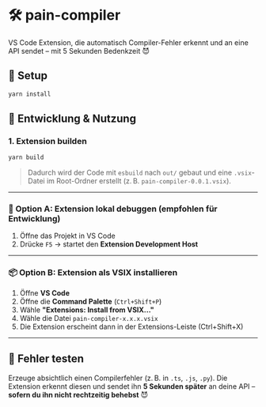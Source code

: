 
# 🛠 pain-compiler

VS Code Extension, die automatisch Compiler-Fehler erkennt und an eine API sendet – mit 5 Sekunden Bedenkzeit 😈

## 🔧 Setup

```bash
yarn install
````

## 🚀 Entwicklung & Nutzung

### 1. Extension builden

```bash
yarn build
```

> Dadurch wird der Code mit `esbuild` nach `out/` gebaut
> und eine `.vsix`-Datei im Root-Ordner erstellt (z. B. `pain-compiler-0.0.1.vsix`).

---

### 🔄 Option A: Extension lokal debuggen (empfohlen für Entwicklung)

1. Öffne das Projekt in VS Code
2. Drücke `F5` → startet den **Extension Development Host**

---

### 📦 Option B: Extension als VSIX installieren

1. Öffne **VS Code**
2. Öffne die **Command Palette** (`Ctrl+Shift+P`)
3. Wähle **"Extensions: Install from VSIX..."**
4. Wähle die Datei `pain-compiler-x.x.x.vsix`
5. Die Extension erscheint dann in der Extensions-Leiste (Ctrl+Shift+X)

---

## 🧪 Fehler testen

Erzeuge absichtlich einen Compilerfehler (z. B. in `.ts`, `.js`, `.py`).
Die Extension erkennt diesen und sendet ihn **5 Sekunden später** an deine API –
**sofern du ihn nicht rechtzeitig behebst** 😈

